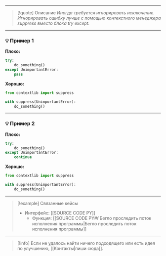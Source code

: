 ***

>[!quote] Описание
_Иногда требуется игнорировать исключение.
Игнорировать ошибку лучше с помощью контекстного менеджера suppress вместо блока try except._

***
### 💡 Пример 1


**Плохо:**
```python
try:
	do_something()
except UnimportantError:
	pass
```

**Хорошо:**
```python
from contextlib import suppress

with suppress(UnimportantError):
	do_something()
```

***
### 💡 Пример 2


**Плохо:**
```python
try:
	do_something()
except UnimportantError:
	continue
```

**Хорошо:**
```python
from contextlib import suppress

with suppress(UnimportantError):
	do_something()
```

***

> [!example] Связанные кейсы
> - Интерфейс: [[SOURCE CODE PY]]
> 	- Функция: [[SOURCE CODE PY#𝑓 Бегло проследить поток исполнения программы|Бегло проследить поток исполнения программы]]

***

> [!info]
> Если не удалось найти ничего подходящего или есть идея по улучшению, [[Контакты|пиши сюда]].
